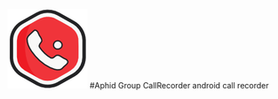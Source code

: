 ![alt tag](https://raw.githubusercontent.com/sonnylloyd/CallRecorder/master/app/src/main/res/mipmap-xxhdpi/ic_launcher.png?token=ABV4EL6mkCDuF_wdyODPORVM3oq-dKi9ks5VCFXJwA%3D%3D) #Aphid Group CallRecorder
android call recorder

